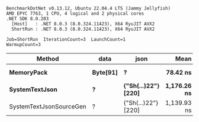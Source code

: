 ```

BenchmarkDotNet v0.13.12, Ubuntu 22.04.4 LTS (Jammy Jellyfish)
AMD EPYC 7763, 1 CPU, 4 logical and 2 physical cores
.NET SDK 8.0.203
  [Host]   : .NET 8.0.3 (8.0.324.11423), X64 RyuJIT AVX2
  ShortRun : .NET 8.0.3 (8.0.324.11423), X64 RyuJIT AVX2

Job=ShortRun  IterationCount=3  LaunchCount=1  
WarmupCount=3  

```
| Method                  | data     | json                | Mean        | Error     | StdDev   | Min         | Max         | Gen0   | Allocated |
|------------------------ |--------- |-------------------- |------------:|----------:|---------:|------------:|------------:|-------:|----------:|
| **MemoryPack**              | **Byte[91]** | **?**                   |    **78.42 ns** |  **1.805 ns** | **0.099 ns** |    **78.32 ns** |    **78.52 ns** | **0.0019** |     **168 B** |
| **SystemTextJson**          | **?**        | **{&quot;Sh(...)22&quot;} [220]** | **1,176.26 ns** | **48.949 ns** | **2.683 ns** | **1,173.81 ns** | **1,179.13 ns** | **0.0019** |     **168 B** |
| SystemTextJsonSourceGen | ?        | {&quot;Sh(...)22&quot;} [220] | 1,139.93 ns | 50.506 ns | 2.768 ns | 1,138.16 ns | 1,143.12 ns | 0.0019 |     168 B |
